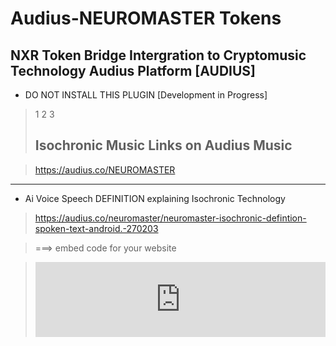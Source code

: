 # Audius-NEUROMASTER Tokens


## NXR Token Bridge Intergration to Cryptomusic Technology Audius Platform [AUDIUS] 

* DO NOT INSTALL THIS PLUGIN [Development in Progress]
> 1
> 2
3
>
>
> ## Isochronic Music Links on Audius Music

> https://audius.co/NEUROMASTER

*** 

* Ai Voice Speech DEFINITION explaining Isochronic Technology


>  https://audius.co/neuromaster/neuromaster-isochronic-defintion-spoken-text-android.-270203


> ===>
> embed code for your website 
 
> <iframe src=https://audius.co/embed/track?id=270203&ownerId=68326&flavor=compact width="100%" height="120" allow="encrypted-media" style="border: none;"></iframe> 
 

